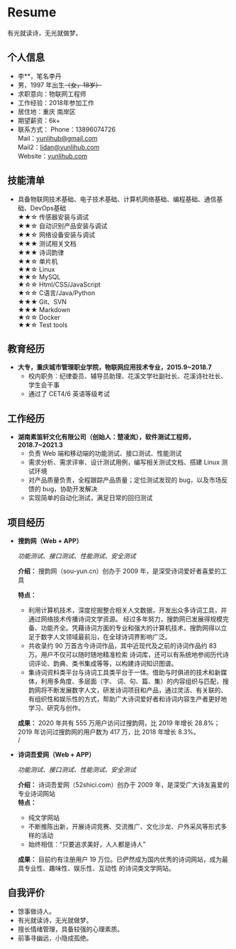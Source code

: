 <h1>Resume</h1>

有光就读诗，无光就做梦。

 ## 个人信息 

 - 李**，笔名李丹
 - 男，1997 年出生<s>（女，18岁）</s>
 - 求职意向：物联网工程师
 - 工作经验：2018年参加工作
 - 居住地：重庆 南岸区
 - 期望薪资：6k+
 - 联系方式：
Phone：13896074726  
Mail：yunlihub@gmail.com  
Mail2：lidan@yunlihub.com  
Website：<a href="https://yunlihub.com" target="_blank">yunlihub.com</a>

## 技能清单

- 具备物联网技术基础、电子技术基础、计算机网络基础、编程基础、通信基础、DevOps基础  
★★☆ 传感器安装与调试  
★★☆ 自动识别产品安装与调试  
★★☆ 网络设备安装与调试  
★★★ 测试相关文档  
★★★ 诗词韵律  
★★☆ 单片机  
★★☆ Linux  
★★☆ MySQL  
★☆☆ Html/CSS/JavaScript  
★☆☆ C语言/Java/Python  
★★★ Git、SVN  
★★★ Markdown  
★☆☆ Docker  
★★☆ Test tools

## 教育经历

- **大专，重庆城市管理职业学院，物联网应用技术专业，2015.9~2018.7**  
  - 校内职务：纪律委员、辅导员助理、花溪文学社副社长、花溪诗社社长、学生会干事  
  - 通过了 CET4/6 英语等级考试

## 工作经历

- **湖南素笛轩文化有限公司（创始人：楚凌岚），软件测试工程师，2018.7~2021.3**
  - 负责 Web 端和移动端的功能测试、接口测试、性能测试
  - 需求分析、需求评审、设计测试用例，编写相关测试文档、搭建 Linux 测试环境
  - 对产品质量负责，全程跟踪产品质量；定位测试发现的 bug，以及市场反馈的 bug，协助开发解决
  - 实现简单的自动化测试，满足日常的回归测试

## 项目经历

- **搜韵网（Web + APP）**

  *功能测试、接口测试、性能测试、安全测试*  

  **介绍：** 搜韵网（sou-yun.cn）创办于 2009 年，是深受诗词爱好者喜爱的工具  
  
  **特点：**
  - 利用计算机技术，深度挖掘整合相关人文数据，开发出众多诗词工具，并通过网络技术传播诗词文学资源。 经过多年努力，搜韵网已发展得规模完备、功能齐全。凭藉诗词方面的专业和强大的计算机技术，搜韵网得以立 足于数字人文领域最前沿，在全球诗词界影响广泛。 
  - 共收录约 90 万首古今诗词作品，其中近现代及之前的诗词作品约 83 万。用户不仅可以随时随地精准检索 诗词库，还可以有系统地参阅历代诗词评论、韵典、类书集成等等，以构建诗词知识图谱。 
  - 集诗词资料类平台与诗词工具类平台于一体。借助与时俱进的技术和新媒体，利用多角度、多层面（字、 词、句、篇、集）的内容组织与匹配，搜韵网将不断发展数字人文，研发诗词项目和产品，通过灵活、有关联的、 有组织性和娱乐性的方式，帮助广大诗词爱好者和诗词内容生产者更好地学习、研究与创作。  
  
  **成果：** 2020 年共有 555 万用户访问过搜韵网，比 2019 年增长 28.8%；2019 年访问过搜韵网的用户数为 417 万，比 2018 年增长 8.3%。  
  /
- **诗词吾爱网（Web + APP）**

  *功能测试、接口测试、性能测试、安全测试*  

  **介绍：** 诗词吾爱网（52shici.com）创办于 2009 年，是深受广大诗友喜爱的专业诗词网站  
  **特点：**
  - 纯文学网站 
  - 不断推陈出新，开展诗词竞赛、交流推广、文化沙龙、户外采风等形式多样的活动
  - 始终相信：“只要追求美好，人人都是诗人”   
  
  **成果：** 目前约有注册用户 19 万位。已俨然成为国内优秀的诗词网站，成为最具专业性、趣味性、娱乐性、互动性 的诗词类文学网站。  

## 自我评价

- 馀事做诗人。
- 有光就读诗，无光就做梦。
- 擅长情绪管理，具备较强的心理素质。
- 前事寻幽远，小隐成孤绝。